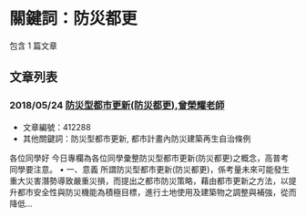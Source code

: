 # 關鍵詞：防災都更

包含 1 篇文章

## 文章列表

### 2018/05/24 [防災型都市更新(防災都更),曾榮耀老師](../../articles/412288_%E9%98%B2%E7%81%BD%E5%9E%8B%E9%83%BD%E5%B8%82%E6%9B%B4%E6%96%B0%28%E9%98%B2%E7%81%BD%E9%83%BD%E6%9B%B4%29%2C%E6%9B%BE%E6%A6%AE%E8%80%80%E8%80%81%E5%B8%AB.md)
- 文章編號：412288
- 其他關鍵詞：防災型都市更新, 都市計畫內防災建築再生自治條例

各位同學好 今日專欄為各位同學彙整防災型都市更新(防災都更)之概念，高普考同學要注意。 • 一、意義 所謂防災型都市更新(防災都更)，係考量未來可能發生重大災害潛勢導致嚴重災損，而提出之都市防災策略，藉由都市更新之方法，以提升都市安全性與防災機能為積極目標，進行土地使用及建築物之調整與補強，從而降低...
